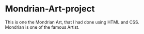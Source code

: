 # Mondrian-Art-project
This is one the Mondrian Art, that I had done using HTML and CSS.
Mondrian is one of the famous Artist.
